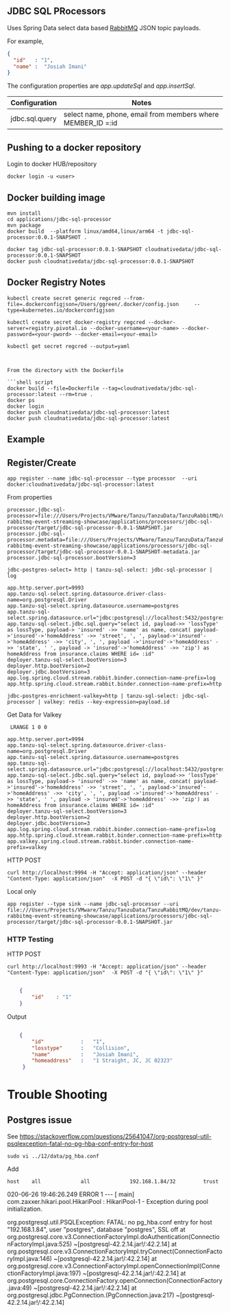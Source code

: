 ## JDBC SQL PRocessors

Uses Spring Data select data based [RabbitMQ](https://www.rabbitmq.com/) JSON topic payloads. 


For example,

```json
{
  "id"   : "1",
  "name" :  "Josiah Imani"
}
``` 

The configuration properties are *app.updateSql* and *app.insertSql*.


| Configuration  | Notes                                                       |
|----------------|-------------------------------------------------------------| 
| jdbc.sql.query | select name, phone, email from members where MEMBER_ID =:id |



## Pushing to a docker repository

Login to docker HUB/repository

```shell script
docker login -u <user>
```

## Docker building image

```shell
mvn install
cd applications/jdbc-sql-processor
mvn package
docker build  --platform linux/amd64,linux/arm64 -t jdbc-sql-processor:0.0.1-SNAPSHOT .
```

```shell
docker tag jdbc-sql-processor:0.0.1-SNAPSHOT cloudnativedata/jdbc-sql-processor:0.0.1-SNAPSHOT
docker push cloudnativedata/jdbc-sql-processor:0.0.1-SNAPSHOT
```


## Docker Registry Notes

```shell script
kubectl create secret generic regcred --from-file=.dockerconfigjson=/Users/ggreen/.docker/config.json     --type=kubernetes.io/dockerconfigjson
```


```shell script
kubectl create secret docker-registry regcred --docker-server=registry.pivotal.io --docker-username=<your-name> --docker-password=<your-pword> --docker-email=<your-email>
```

```shell script
kubectl get secret regcred --output=yaml



From the directory with the Dockerfile

```shell script
docker build --file=Dockerfile --tag=cloudnativedata/jdbc-sql-processor:latest --rm=true .
docker ps
docker login
docker push cloudnativedata/jdbc-sql-processor:latest 
docker push cloudnativedata/jdbc-sql-processor:latest
```


## Example

## Register/Create

```shell script
app register --name jdbc-sql-processor --type processor  --uri docker:cloudnativedata/jdbc-sql-processor:latest
```


From properties

```properties
processor.jdbc-sql-processor=file:///Users/Projects/VMware/Tanzu/TanzuData/TanzuRabbitMQ/dev/tanzu-rabbitmq-event-streaming-showcase/applications/processors/jdbc-sql-processor/target/jdbc-sql-processor-0.0.1-SNAPSHOT.jar
processor.jdbc-sql-processor.metadata=file:///Users/Projects/VMware/Tanzu/TanzuData/TanzuRabbitMQ/dev/tanzu-rabbitmq-event-streaming-showcase/applications/processors/jdbc-sql-processor/target/jdbc-sql-processor-0.0.1-SNAPSHOT-metadata.jar
processor.jdbc-sql-processor.bootVersion=3
```

```shell script
jdbc-postgres-select= http | tanzu-sql-select: jdbc-sql-processor | log
```


```properties
app.http.server.port=9993
app.tanzu-sql-select.spring.datasource.driver-class-name=org.postgresql.Driver
app.tanzu-sql-select.spring.datasource.username=postgres
app.tanzu-sql-select.spring.datasource.url="jdbc:postgresql://localhost:5432/postgres"
app.tanzu-sql-select.jdbc.sql.query="select id, payload->> 'lossType' as lossType, payload-> 'insured' ->> 'name' as name, concat( payload->'insured'->'homeAddress' ->> 'street', ', ', payload->'insured'->'homeAddress' ->> 'city', ', ', payload ->'insured'->'homeAddress' ->> 'state', ' ', payload -> 'insured'->'homeAddress' ->> 'zip') as homeAddress from insurance.claims WHERE id= :id"
deployer.tanzu-sql-select.bootVersion=3
deployer.http.bootVersion=2
deployer.jdbc.bootVersion=3
app.log.spring.cloud.stream.rabbit.binder.connection-name-prefix=log
app.http.spring.cloud.stream.rabbit.binder.connection-name-prefix=http
```

```shell script
jdbc-postgres-enrichment-valkey=http | tanzu-sql-select: jdbc-sql-processor | valkey: redis --key-expression=payload.id
```

Get Data for Valkey

```shell
 LRANGE 1 0 0
```




```properties
app.http.server.port=9994
app.tanzu-sql-select.spring.datasource.driver-class-name=org.postgresql.Driver
app.tanzu-sql-select.spring.datasource.username=postgres
app.tanzu-sql-select.spring.datasource.url="jdbc:postgresql://localhost:5432/postgres"
app.tanzu-sql-select.jdbc.sql.query="select id, payload->> 'lossType' as lossType, payload-> 'insured' ->> 'name' as name, concat( payload->'insured'->'homeAddress' ->> 'street', ', ', payload->'insured'->'homeAddress' ->> 'city', ', ', payload ->'insured'->'homeAddress' ->> 'state', ' ', payload -> 'insured'->'homeAddress' ->> 'zip') as homeAddress from insurance.claims WHERE id= :id"
deployer.tanzu-sql-select.bootVersion=3
deployer.http.bootVersion=2
deployer.jdbc.bootVersion=3
app.log.spring.cloud.stream.rabbit.binder.connection-name-prefix=log
app.http.spring.cloud.stream.rabbit.binder.connection-name-prefix=http
app.valkey.spring.cloud.stream.rabbit.binder.connection-name-prefix=valkey
```

HTTP POST

```shell
curl http://localhost:9994 -H "Accept: application/json" --header "Content-Type: application/json"  -X POST -d "{ \"id\": \"1\" }"
```


Local only

```shell
app register --type sink --name jdbc-sql-processor --uri file:///Users/Projects/VMware/Tanzu/TanzuData/TanzuRabbitMQ/dev/tanzu-rabbitmq-event-streaming-showcase/applications/processors/jdbc-sql-processor/target/jdbc-sql-processor-0.0.1-SNAPSHOT.jar
```




### HTTP Testing


HTTP POST

```shell
curl http://localhost:9993 -H "Accept: application/json" --header "Content-Type: application/json"  -X POST -d "{ \"id\": \"1\" }"
```


```json

	{ 
		"id"	: "1"
	}

```


Output

```json

	{
		"id"			:	"1",
		"losstype"		:	"Collision",
		"name"			:	"Josiah Imani",
		"homeaddress"	:	"1 Straight, JC, JC 02323"
	 }

```


# Trouble Shooting

## Postgres issue

See https://stackoverflow.com/questions/25641047/org-postgresql-util-psqlexception-fatal-no-pg-hba-conf-entry-for-host

    sudo vi ../12/data/pg_hba.conf

Add

    host    all             all             192.168.1.84/32         trust

020-06-26 19:46:26.249 ERROR 1 --- [           main] com.zaxxer.hikari.pool.HikariPool        : HikariPool-1 - Exception during pool initialization.

org.postgresql.util.PSQLException: FATAL: no pg_hba.conf entry for host "192.168.1.84", user "postgres", database "postgres", SSL off
	at org.postgresql.core.v3.ConnectionFactoryImpl.doAuthentication(ConnectionFactoryImpl.java:525) ~[postgresql-42.2.14.jar!/:42.2.14]
	at org.postgresql.core.v3.ConnectionFactoryImpl.tryConnect(ConnectionFactoryImpl.java:146) ~[postgresql-42.2.14.jar!/:42.2.14]
	at org.postgresql.core.v3.ConnectionFactoryImpl.openConnectionImpl(ConnectionFactoryImpl.java:197) ~[postgresql-42.2.14.jar!/:42.2.14]
	at org.postgresql.core.ConnectionFactory.openConnection(ConnectionFactory.java:49) ~[postgresql-42.2.14.jar!/:42.2.14]
	at org.postgresql.jdbc.PgConnection.<init>(PgConnection.java:217) ~[postgresql-42.2.14.jar!/:42.2.14]
	



